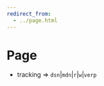 ```yaml
---
redirect_from:
  - ../page.html
---
```


Page
====
  - tracking => `dsn`&#124;`mdn`&#124;`r`&#124;`w`&#124;`verp`
